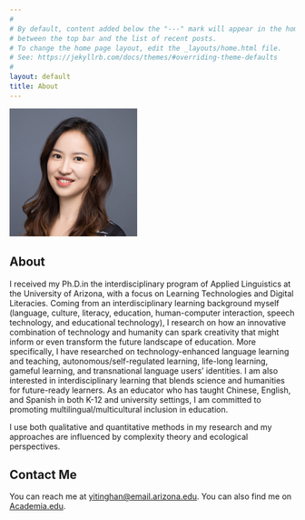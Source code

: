 ```yaml
---
#
# By default, content added below the "---" mark will appear in the home page
# between the top bar and the list of recent posts.
# To change the home page layout, edit the _layouts/home.html file.
# See: https://jekyllrb.com/docs/themes/#overriding-theme-defaults
#
layout: default
title: About
---
```

![Yiting Han](readme1.jpg)
## About

I received my Ph.D.in the interdisciplinary program of Applied Linguistics at the University of Arizona, with a focus on Learning Technologies and Digital Literacies. Coming from an interdisciplinary learning background myself (language, culture, literacy, education, human-computer interaction, speech technology, and educational technology), I research on how an innovative combination of technology and humanity can spark creativity that might inform or even transform the future landscape of education. More specifically, I have researched on technology-enhanced language learning and teaching, autonomous/self-regulated learning, life-long learning, gameful learning, and transnational language users’ identities. I am also interested in interdisciplinary learning that blends science and humanities for future-ready learners. As an educator who has taught Chinese, English, and Spanish in both K-12 and university settings, I am committed to promoting multilingual/multicultural inclusion in education.

I use both qualitative and quantitative methods in my research and my approaches are influenced by complexity theory and ecological perspectives.

## Contact Me
You can reach me at [yitinghan@email.arizona.edu](mailto:yitinghan@email.arizona.edu). You can also find me on [Academia.edu](https://arizona.academia.edu/YITINGHAN).
